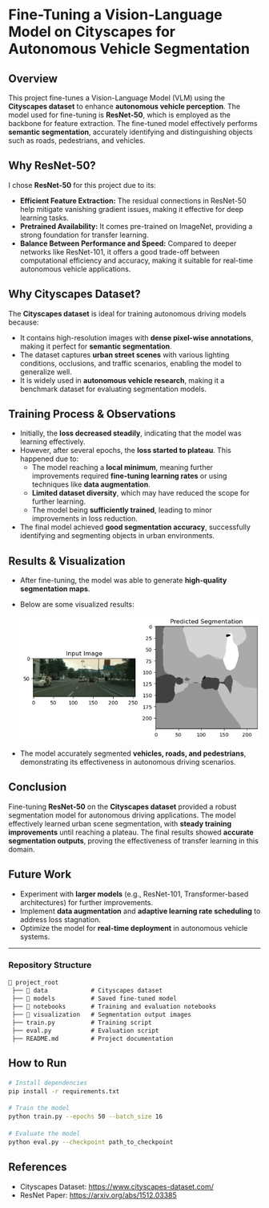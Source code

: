 # Fine-Tuning a Vision-Language Model on Cityscapes for Autonomous Vehicle Segmentation

## Overview
This project fine-tunes a Vision-Language Model (VLM) using the **Cityscapes dataset** to enhance **autonomous vehicle perception**. The model used for fine-tuning is **ResNet-50**, which is employed as the backbone for feature extraction. The fine-tuned model effectively performs **semantic segmentation**, accurately identifying and distinguishing objects such as roads, pedestrians, and vehicles.

## Why ResNet-50?
I chose **ResNet-50** for this project due to its:
- **Efficient Feature Extraction:** The residual connections in ResNet-50 help mitigate vanishing gradient issues, making it effective for deep learning tasks.
- **Pretrained Availability:** It comes pre-trained on ImageNet, providing a strong foundation for transfer learning.
- **Balance Between Performance and Speed:** Compared to deeper networks like ResNet-101, it offers a good trade-off between computational efficiency and accuracy, making it suitable for real-time autonomous vehicle applications.

## Why Cityscapes Dataset?
The **Cityscapes dataset** is ideal for training autonomous driving models because:
- It contains high-resolution images with **dense pixel-wise annotations**, making it perfect for **semantic segmentation**.
- The dataset captures **urban street scenes** with various lighting conditions, occlusions, and traffic scenarios, enabling the model to generalize well.
- It is widely used in **autonomous vehicle research**, making it a benchmark dataset for evaluating segmentation models.

## Training Process & Observations
- Initially, the **loss decreased steadily**, indicating that the model was learning effectively.
- However, after several epochs, the **loss started to plateau**. This happened due to:
  - The model reaching a **local minimum**, meaning further improvements required **fine-tuning learning rates** or using techniques like **data augmentation**.
  - **Limited dataset diversity**, which may have reduced the scope for further learning.
  - The model being **sufficiently trained**, leading to minor improvements in loss reduction.
- The final model achieved **good segmentation accuracy**, successfully identifying and segmenting objects in urban environments.

## Results & Visualization
- After fine-tuning, the model was able to generate **high-quality segmentation maps**.
- Below are some visualized results:


  ![Example Segmentation](Sample1.png)

  
- The model accurately segmented **vehicles, roads, and pedestrians**, demonstrating its effectiveness in autonomous driving scenarios.

## Conclusion
Fine-tuning **ResNet-50** on the **Cityscapes dataset** provided a robust segmentation model for autonomous driving applications. The model effectively learned urban scene segmentation, with **steady training improvements** until reaching a plateau. The final results showed **accurate segmentation outputs**, proving the effectiveness of transfer learning in this domain.

## Future Work
- Experiment with **larger models** (e.g., ResNet-101, Transformer-based architectures) for further improvements.
- Implement **data augmentation** and **adaptive learning rate scheduling** to address loss stagnation.
- Optimize the model for **real-time deployment** in autonomous vehicle systems.

---
### Repository Structure
```
📂 project_root
 ├── 📂 data            # Cityscapes dataset
 ├── 📂 models          # Saved fine-tuned model
 ├── 📂 notebooks       # Training and evaluation notebooks
 ├── 📂 visualization   # Segmentation output images
 ├── train.py          # Training script
 ├── eval.py           # Evaluation script
 ├── README.md         # Project documentation
```

## How to Run
```bash
# Install dependencies
pip install -r requirements.txt

# Train the model
python train.py --epochs 50 --batch_size 16

# Evaluate the model
python eval.py --checkpoint path_to_checkpoint
```

## References
- Cityscapes Dataset: https://www.cityscapes-dataset.com/
- ResNet Paper: https://arxiv.org/abs/1512.03385

